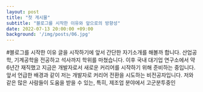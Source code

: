 ```yaml
---
layout: post
title: "첫 게시물"
subtitle: "블로그를 시작한 이유와 앞으로의 방향성"
date: 2022-07-13 20:00:00 +09:00
background: '/img/posts/06.jpg'
---
```


#블로그를 시작한 이유
글을 시작하기에 앞서 간단한 자기소개를 해볼까 합니다.
산업공학, 기계공학을 전공하고 석사까지 학위를 마쳤습니다. 이후 국내 대기업 연구소에서 약 6년간 재직했고 지금은 개발자로서 새로운 커리어를 시작하기 위해 준비하는 중입니다.
앞서 언급한 배경과 같이 저는 개발자로 커리어 전환을 시도하는 비전공자입니다.
저와 같은 많은 사람들이 도움을 받을 수 있는, 특히, 제조업 분야에서 고군분투중인 